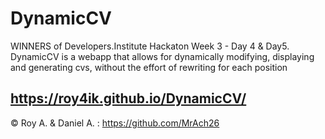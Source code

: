 # DynamicCV
WINNERS of Developers.Institute Hackaton Week 3 - Day 4 & Day5. DynamicCV is a webapp that allows for dynamically modifying, displaying and generating cvs, without the effort of rewriting for each position

https://roy4ik.github.io/DynamicCV/
-

&copy; Roy A. & Daniel A. : https://github.com/MrAch26
